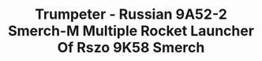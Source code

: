 ---
layout: product
title: "Trumpeter - Russian 9A52-2 Smerch-M Multiple Rocket Launcher Of Rszo 9K58 Smerch"
price: "12000" 
desc: "N/A"
img_path: "/assets/img/TRU01020.jpg"
brand: "N/A"
available: false
special_offer: false
new: false
soon: false
cat: "010000"
subcat: "013400"
subsubcat: "0N/A"
sifra: "TRU01020"
popular: false
---